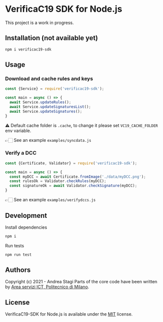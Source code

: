 # VerificaC19 SDK for Node.js

This project is a work in progress.

## Installation (not available yet)

```sh
npm i verificac19-sdk
```

## Usage

### Download and cache rules and keys

```js
const {Service} = require('verificac19-sdk');

const main = async () => {
  await Service.updateRules();
  await Service.updateSignaturesList();
  await Service.updateSignatures();
}
```

⚠️ Default cache folder is `.cache`, to change it please set `VC19_CACHE_FOLDER`
env variable.

👉🏻 See an example `examples/syncdata.js`

### Verify a DCC

```js
const {Certificate, Validator} = require('verificac19-sdk');

const main = async () => {
  const myDCC = await Certificate.fromImage('./data/myDCC.png');
  const rulesOk = Validator.checkRules(myDCC);
  const signatureOk = await Validator.checkSignature(myDCC);
}
```

👉🏻 See an example `examples/verifydccs.js`

## Development

Install dependencies

```sh
npm i
```

Run tests

```sh
npm run test
```

## Authors
Copyright (c) 2021 - Andrea Stagi
Parts of the core code have been written by [Area servizi ICT, Politecnico di Milano](https://www.ict.polimi.it/).

## License
VerificaC19-SDK for Node.js is available under the [MIT](https://opensource.org/licenses/mit-license.php) license.
